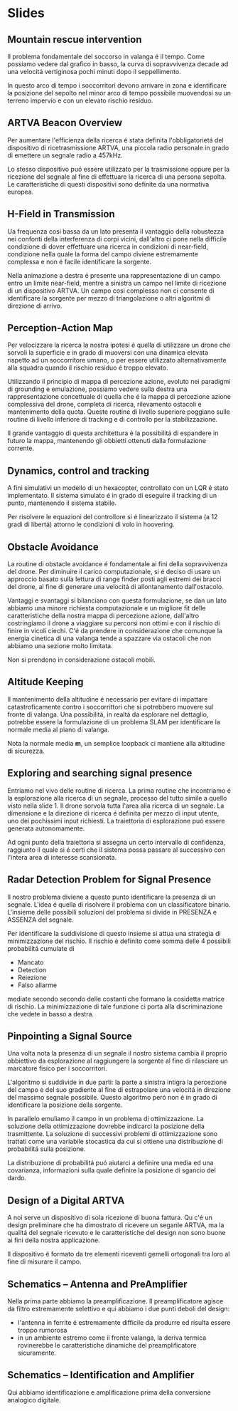# Slides

## Mountain rescue intervention

Il problema fondamentale del soccorso in valanga é il tempo.
Come possiamo vedere dal grafico in basso, la curva di sopravvivenza 
decade ad una velocitá vertiginosa pochi minuti dopo il seppellimento.

In questo arco di tempo i soccorritori devono arrivare in zona e identificare
la posizione del sepolto nel minor arco di tempo possibile muovendosi su un
terreno impervio e con un elevato rischio residuo.

## ARTVA Beacon Overview

Per aumentare l'efficienza della ricerca é stata definita l'obbligatorietá del
dispositivo di ricetrasmissione ARTVA, una piccola radio personale in grado di
emettere un segnale radio a 457kHz.

Lo stesso dispositivo puó essere utilizzato per la trasmissione oppure per la
ricezione del segnale al fine di effettuare la ricerca di una persona sepolta.
Le caratteristiche di questi dispositivi sono definite da una normativa europea.

## H-Field in Transmission

Ua frequenza cosi bassa da un lato presenta il vantaggio della robustezza nei confonti
della interferenza di corpi vicini, dall'altro ci pone nella difficile condizione di
dover effettuare una ricerca in condizioni di near-field, condizione nella quale la forma del campo diviene estremamente complessa e non é facile identificare la sorgente.

Nella animazione a destra é presente una rappresentazione di un campo entro un limite near-field, mentre a sinistra un campo nel limite di ricezione di un dispositivo ARTVA. Un campo cosi complesso non ci consente di identificare la sorgente per mezzo di triangolazione o altri algoritmi di direzione di arrivo.

## Perception-Action Map

Per velocizzare la ricerca la nostra ipotesi é quella di utilizzare un drone che sorvoli la superficie e in grado di muoversi con una dinamica elevata rispetto ad un soccorritore umano, o per essere utilizzato alternativamente alla squadra quando il rischio residuo é troppo elevato.

Utilizzando il principio di mappa di percezione azione, evoluto nei paradigmi di grounding e emulazione, possiamo vedere sulla destra una rappresentazione concettuale di quella che é la mappa di percezione azione complessiva del drone, completa di ricerca, rilevamento ostacoli e mantenimento della quota. Queste routine di livello superiore poggiano sulle routine di livello inferiore di tracking e di controllo per la stabilizzazione.

Il grande vantaggio di questa architettura é la possibilitá di espandere in futuro la mappa, mantenendo gli obbietti ottenuti dalla formulazione corrente.

## Dynamics, control and tracking

A fini simulativi un modello di un hexacopter, controllato con un LQR é stato implementato. Il sistema simulato é in grado di eseguire il tracking di un punto, mantenendo il sistema stabile. 

Per risolvere le equazioni del controllore si é linearizzato il sistema (a 12 gradi di libertá) attorno le condizioni di volo in hoovering.

## Obstacle Avoidance

La routine di obstacle avoidance é fondamentale ai fini della sopravvivenza del drone. Per diminuire il carico computazionale, si é deciso di usare un approccio basato sulla lettura di range finder posti agli estremi dei bracci del drone, al fine di generare una velocitá di allontanamento dall'ostacolo. 

Vantaggi e svantaggi si bilanciano con questa formulazione, se dan un lato abbiamo una minore richiesta computazionale e un migliore fit delle caratteristiche della nostra mappa di percezione azione, dall'altro costringiamo il drone a viaggiare su percorsi non ottimi e con il rischio di finire in vicoli ciechi. C'é da prendere in considerazione che comunque la energia cinetica di una valanga tende a spazzare via ostacoli che non abbiamo una sezione molto limitata.

Non si prendono in considerazione ostacoli mobili.

## Altitude Keeping

Il mantenimento della altitudine é necessario per evitare di impattare catastroficamente contro i soccorrittori che si potrebbero muovere sul fronte di valanga. Una possibilitá, in realtá da esplorare nel dettaglio, potrebbe essere la formulazione di un problema SLAM per identificare la normale media al piano di valanga.

Nota la normale media **m**, un semplice loopback ci mantiene alla altitudine di sicurezza.

## Exploring and searching signal presence

Entriamo nel vivo delle routine di ricerca. La prima routine che incontriamo é la esplorazione alla ricerca di un segnale, processo del tutto simile a quello visto nella slide 1. Il drone sorvola tutta l'area alla ricerca di un segnale. La dimensione e la direzione di ricerca é definita per mezzo di input utente, uno dei pochissimi input richiesti. La traiettoria di esplorazione puó essere generata autonomamente.

Ad ogni punto della traiettoria si assegna un certo intervallo di confidenza, raggiunto il quale si é certi che il sistema possa passare al successivo con l'intera area di interesse scansionata.

## Radar Detection Problem for Signal Presence

Il nostro problema diviene a questo punto identificare la presenza di un segnale. L'idea é quella di risolvere il problema con un classificatore binario. L'insieme delle possibili soluzioni del problema si divide in PRESENZA e ASSENZA del segnale. 

Per identificare la suddivisione di questo insieme si attua una strategia di minimizzazione del rischio. Il rischio é definito come somma delle 4 possibili probabilitá cumulate di 

 * Mancato
 * Detection
 * Reiezione
 * Falso allarme

mediate secondo secondo delle costanti che formano la cosidetta matrice di rischio. La minimizzazione di tale funzione ci porta alla discriminazione che vedete in basso a destra.

## Pinpointing a Signal Source

Una volta nota la presenza di un segnale il nostro sistema cambia il proprio obbiettivo da esplorazione al raggiungere la sorgente al fine di rilasciare un marcatore fisico per i soccorritori.

L'algoritmo si suddivide in due parti: la parte a sinistra intigra la percezione del campo e del suo gradiente al fine di estrapolare una velocitá in direzione del massimo segnale possibile. Questo algoritmo peró non é in grado di identificare la posizione della sorgente.

In parallelo emuliamo il campo in un problema di ottimizzazione. La soluzione della ottimizzazione dovrebbe indicarci la posizione della trasmittente. La soluzione di successivi problemi di ottimizzazione sono trattati come una variabile stocastica da cui si ottiene una distribuzione di probabilitá sulla posizione.

La distribuzione di probabilitá puó aiutarci a definire una media ed una covarianza, informazioni sulla quale definire la posizione di sgancio del dardo.

## Design of a Digital ARTVA

A noi serve un dispositivo di sola ricezione di buona fattura. Qu c'é un design preliminare che ha dimostrato di ricevere un seganle ARTVA, ma la qualitá del segnale ricevuto e le caratteristiche del design non sono buone ai fini della nostra applicazione.

Il dispositivo é formato da tre elementi riceventi gemelli ortogonali tra loro al fine di misurare il campo.

## Schematics – Antenna and PreAmplifier

Nella prima parte abbiamo la preamplificazione. Il preamplificatore agisce da filtro estremamente selettivo e qui abbiamo i due punti deboli del design:

 * l'antenna in ferrite é estremamente difficile da produrre ed risulta essere troppo rumorosa
 * in un ambiente estremo come il fronte valanga, la deriva termica rovinerebbe le caratteristiche dinamiche del preamplificatore sicuramente.

## Schematics – Identification and Amplifier

Qui abbiamo identificazione e amplificazione prima della conversione analogico digitale.